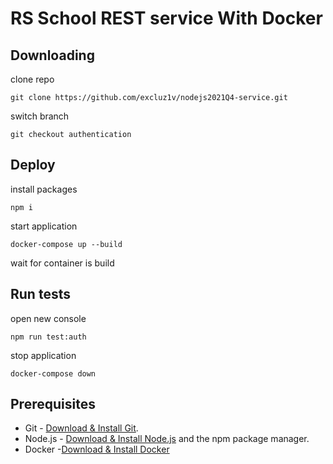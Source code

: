 # RS School REST service With Docker

## Downloading

clone repo

```
git clone https://github.com/excluz1v/nodejs2021Q4-service.git
```

switch branch

```
git checkout authentication
```

## Deploy

install packages

```
npm i
```

start application

```
docker-compose up --build
```

wait for container is build

## Run tests

open new console

```
npm run test:auth
```

stop application

```
docker-compose down
```

## Prerequisites

- Git - [Download & Install Git](https://git-scm.com/downloads).
- Node.js - [Download & Install Node.js](https://nodejs.org/en/download/) and the npm package manager.
- Docker -[Download & Install Docker](https://www.docker.com/get-started)
